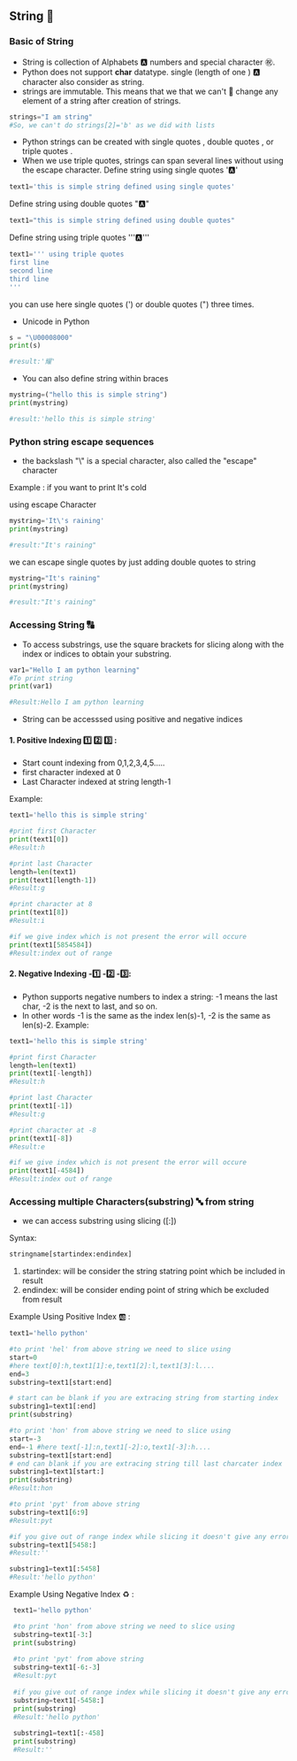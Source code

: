 ## String :abcd:

### Basic of String
  - String is collection of Alphabets :a: numbers and special character :congratulations:.
  - Python does not support **char**  datatype. single (length of one ) :a: character also consider as string.
  - strings are immutable. This means that we that we can't :no_entry_sign: change any element of a string after creation of strings. 
  
  ```python
  strings="I am string"
  #So, we can't do strings[2]='b' as we did with lists
  ```
  - Python strings can be created with single quotes , double quotes , or triple quotes . 
  - When we use triple quotes, strings can span several lines without using the escape character.
  Define string using single quotes  ':a:'
  ```python
  text1='this is simple string defined using single quotes'
  ```
  
  Define string using double quotes ":a:"
  ```python
  text1="this is simple string defined using double quotes"
  ```
  Define string using triple quotes ''':a:'''
  ```python
  text1=''' using triple quotes
  first line
  second line 
  third line
  '''
  ```
you can use here single quotes (') or double quotes (") three times. 

- Unicode in Python
```python
s = "\U00008000"
print(s)

#result:'耀'
```
- You can also define string within braces
```python
mystring=("hello this is simple string")
print(mystring)

#result:'hello this is simple string'
```

### Python string escape sequences
- the backslash "\\" is a special character, also called the "escape" character

Example : if you want to print It's cold

using escape Character
```python
mystring='It\'s raining'
print(mystring)

#result:"It's raining"
```

we can escape single quotes by just adding double quotes to string 
```python
mystring="It's raining"
print(mystring)

#result:"It's raining"
```


### Accessing String :capital_abcd:

- To access substrings, use the square brackets for slicing along with the index or indices to obtain your substring.

```python
var1="Hello I am python learning"
#To print string
print(var1)

#Result:Hello I am python learning
```


- String can be accesssed using positive and negative indices

#### 1. Positive Indexing :one: :two: :three: :
  - Start count indexing from 0,1,2,3,4,5.....
  - first character indexed at 0
  - Last Character indexed at string length-1
    
 Example:
 ```python
 text1='hello this is simple string'
 
 #print first Character
 print(text1[0])
 #Result:h
 
 #print last Character
 length=len(text1)
 print(text1[length-1])
 #Result:g

#print character at 8
print(text1[8])
#Result:i

#if we give index which is not present the error will occure
print(text1[5854584])
#Result:index out of range

 ```
 #### 2. Negative Indexing -:one: -:two: -:three::
- Python supports  negative numbers to index a string: -1 means the last char, -2 is the next to last, and so on. 
- In other words -1 is the same as the index len(s)-1, -2 is the same as len(s)-2.
Example:
 ```python
 text1='hello this is simple string'
 
 #print first Character
 length=len(text1)
 print(text1[-length])
 #Result:h
 
 #print last Character
 print(text1[-1])
 #Result:g

#print character at -8
print(text1[-8])
#Result:e

#if we give index which is not present the error will occure
print(text1[-4584])
#Result:index out of range
 ```
 
 ### Accessing multiple Characters(substring) :abc: from string
 - we can access substring using slicing ([:])
 
 Syntax:
 ```python
 stringname[startindex:endindex]

 ```
  
 1. startindex: will be consider the string statring point which be included in result
 2. endindex: will be consider ending point of string which be excluded from result
 
 Example Using Positive Index :ab: :
 ```python
 text1='hello python'
 
 #to print 'hel' from above string we need to slice using
 start=0
 #here text[0]:h,text1[1]:e,text1[2]:l,text1[3]:l....
 end=3 
 substring=text1[start:end]
 
 # start can be blank if you are extracing string from starting index
 substring1=text1[:end]
 print(substring)
 
 #to print 'hon' from above string we need to slice using
 start=-3
 end=-1 #here text[-1]:n,text1[-2]:o,text1[-3]:h....
 substring=text1[start:end]
 # end can blank if you are extracing string till last charcater index
 substring1=text1[start:]
 print(substring)
 #Result:hon
 
 #to print 'pyt' from above string
 substring=text1[6:9] 
 #Result:pyt
 
 #if you give out of range index while slicing it doesn't give any error
 substring=text1[5458:] 
 #Result:''
 
 substring1=text1[:5458] 
 #Result:'hello python'
 ```
 
Example Using Negative Index :recycle: :
```python
 text1='hello python'

 #to print 'hon' from above string we need to slice using
 substring=text1[-3:]
 print(substring)
 
 #to print 'pyt' from above string
 substring=text1[-6:-3] 
 #Result:pyt
 
 #if you give out of range index while slicing it doesn't give any error
 substring=text1[-5458:]
 print(substring)
 #Result:'hello python'
 
 substring1=text1[:-458] 
 print(substring)
 #Result:''

```

 
